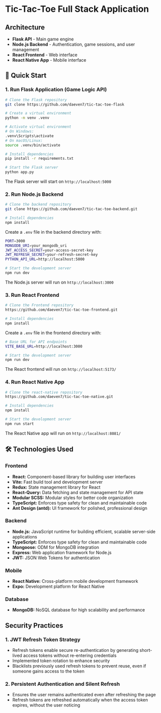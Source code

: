 # Tic-Tac-Toe Full Stack Application

##  Architecture

- **Flask API** - Main game engine
- **Node.js Backend** - Authentication, game sessions, and user management
- **React Frontend** - Web interface
- **React Native App** - Mobile interface

## 🚀 Quick Start

### 1. Run Flask Application (Game Logic API)

```bash
# Clone the Flask repository
git clone https://github.com/daeven7/tic-tac-toe-flask

# Create a virtual environment
python -m venv .venv

# Activate virtual environment
# On Windows:
.venv\Scripts\activate
# On macOS/Linux:
source .venv/bin/activate

# Install dependencies
pip install -r requirements.txt

# Start the Flask server
python app.py
```

The Flask server will start on `http://localhost:5000`

### 2. Run Node.js Backend

```bash
# Clone the backend repository
git clone https://github.com/daeven7/tic-tac-toe-backend.git

# Install dependencies
npm install

```

Create a `.env` file in the backend directory with:
```bash
PORT=3000
MONGODB_URI=your_mongodb_uri
JWT_ACCESS_SECRET=your-access-secret-key
JWT_REFRESH_SECRET=your-refresh-secret-key
PYTHON_API_URL=http://localhost:5000
```

```bash
# Start the development server
npm run dev
```

The Node.js server will run on `http://localhost:3000`

### 3. Run React Frontend

```bash
# Clone the Frontend repository
https://github.com/daeven7/tic-tac-toe-frontend.git

# Install dependencies
npm install

```

Create a `.env` file in the frontend directory with:
```bash
# Base URL for API endpoints
VITE_BASE_URL=http://localhost:3000
```

```bash
# Start the development server
npm run dev
```

The React frontend will run on `http://localhost:5173/`

### 4. Run React Native App

```bash
# Clone the react-native repository
https://github.com/daeven7/tic-tac-toe-native.git

# Install dependencies
npm install

# Start the development server
npm run start
```

The React Native app will run on `http://localhost:8081/`



## 🛠️ Technologies Used

### Frontend
- **React:** Component-based library for building user interfaces
- **Vite:** Fast build tool and development server
- **Redux:** State management library for React
- **React-Query:** Data fetching and state management for API state
- **Modular SCSS:** Modular styles for better code organization
- **TypeScript:** Enforces type safety for clean and maintainable code
- **Ant Design (antd):** UI framework for polished, professional design

### Backend
- **Node.js:** JavaScript runtime for building efficient, scalable server-side applications
- **TypeScript:** Enforces type safety for clean and maintainable code
- **Mongoose:** ODM for MongoDB integration
- **Express:** Web application framework for Node.js
- **JWT:** JSON Web Tokens for authentication

### Mobile
- **React Native:** Cross-platform mobile development framework
- **Expo:** Development platform for React Native

### Database
- **MongoDB:** NoSQL database for high scalability and performance



##  Security Practices

### 1. JWT Refresh Token Strategy
- Refresh tokens enable secure re-authentication by generating short-lived access tokens without re-entering credentials
- Implemented token rotation to enhance security
- Blacklists previously used refresh tokens to prevent reuse, even if someone gains access to the token

### 2. Persistent Authentication and Silent Refresh
- Ensures the user remains authenticated even after refreshing the page
- Refresh tokens are refreshed automatically when the access token expires, without the user noticing
